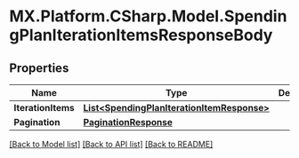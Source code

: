 # MX.Platform.CSharp.Model.SpendingPlanIterationItemsResponseBody

## Properties

Name | Type | Description | Notes
------------ | ------------- | ------------- | -------------
**IterationItems** | [**List&lt;SpendingPlanIterationItemResponse&gt;**](SpendingPlanIterationItemResponse.md) |  | [optional] 
**Pagination** | [**PaginationResponse**](PaginationResponse.md) |  | [optional] 

[[Back to Model list]](../README.md#documentation-for-models) [[Back to API list]](../README.md#documentation-for-api-endpoints) [[Back to README]](../README.md)

